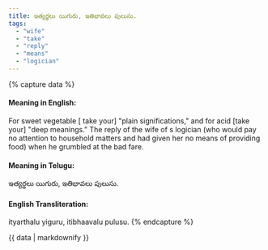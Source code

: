 ```yaml
---
title: ఇత్యర్థలు యిగురు, ఇతిభావలు పులుసు.
tags:
  - "wife"
  - "take"
  - "reply"
  - "means"
  - "logician"
---
```


{% capture data %}
#### Meaning in English:
For sweet vegetable [ take your] "plain significations," and for acid [take your] "deep meanings."
The reply of the wife of s logician (who would pay no attention to household matters and had given her no means of providing food) when he grumbled at the bad fare.

#### Meaning in Telugu:
ఇత్యర్థలు యిగురు, ఇతిభావలు పులుసు.

#### English Transliteration:
ityarthalu yiguru, itibhaavalu pulusu.
{% endcapture %}

<div class="notice">{{ data | markdownify }}</div>


